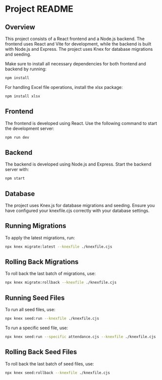 # Project README

## Overview

This project consists of a React frontend and a Node.js backend. The frontend uses React and Vite for development, while the backend is built with Node.js and Express. The project uses Knex for database migrations and seeding.

Make sure to install all necessary dependencies for both frontend and backend by running:

```bash
npm install
```
For handling Excel file operations, install the xlsx package:

```bash
npm install xlsx
```



## Frontend

The frontend is developed using React. Use the following command to start the development server:

```bash
npm run dev
```

## Backend
The backend is developed using Node.js and Express. Start the backend server with:


```bash
npm start
```

## Database
The project uses Knex.js for database migrations and seeding. Ensure you have configured your knexfile.cjs correctly with your database settings.

## Running Migrations
To apply the latest migrations, run:

```bash
npx knex migrate:latest --knexfile ./knexfile.cjs
```

## Rolling Back Migrations
To roll back the last batch of migrations, use:

```bash
npx knex migrate:rollback --knexfile ./knexfile.cjs
```
## Running Seed Files
To run all seed files, use:

```bash
npx knex seed:run --knexfile ./knexfile.cjs
```

To run a specific seed file, use:

```bash
npx knex seed:run --specific attendance.cjs --knexfile ./knexfile.cjs
```

## Rolling Back Seed Files
To roll back the last batch of seed files, use:

```bash
npx knex seed:rollback --knexfile ./knexfile.cjs
```


